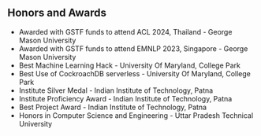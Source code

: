 ## Honors and Awards


<ul style="margin:0 0 0px;">
  <li>Awarded with GSTF funds to attend ACL 2024, Thailand  - George Mason University </li>
  <li>Awarded with GSTF funds to attend EMNLP 2023, Singapore  - George Mason University </li>
  <li>Best Machine Learning Hack - University Of Maryland, College Park </li>
  <li>Best Use of CockroachDB serverless - University Of Maryland, College Park </li>
  <li>Institute Silver Medal - Indian Institute of Technology, Patna</li>
  <li>Institute Proficiency Award - Indian Institute of Technology, Patna</li>
  <li>Best Project Award - Indian Institute of Technology, Patna</li>
  <li>Honors in Computer Science and Engineering - Uttar Pradesh Technical University</li>
  
</ul>
